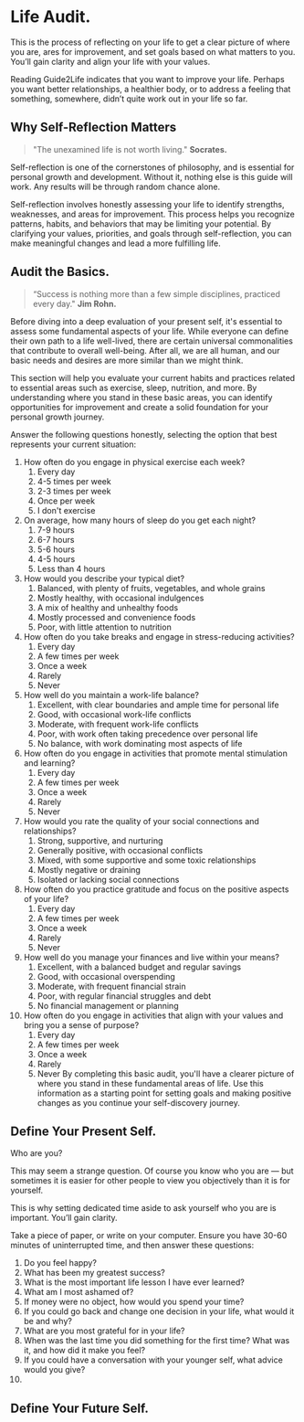 # Life Audit.
This is the process of reflecting on your life to get a clear picture of where you are, ares for improvement, and set goals  based on what matters to you. You’ll gain clarity and align your life with your values. 

Reading Guide2Life indicates that you want to improve your life.
Perhaps you want better relationships, a healthier body, or to address a feeling that something, somewhere, didn’t quite work out in your life so far. 

## Why Self-Reflection Matters
> "The unexamined life is not worth living." **Socrates.**

Self-reflection is one of the cornerstones of philosophy, and is essential for personal growth and development. Without it, nothing else is this guide will work. Any results will be through random chance alone. 

Self-reflection involves honestly assessing your life to identify strengths, weaknesses, and areas for improvement. This process helps you recognize patterns, habits, and behaviors that may be limiting your potential. By clarifying your values, priorities, and goals through self-reflection, you can make meaningful changes and lead a more fulfilling life.


## Audit the Basics.
> “Success is nothing more than a few simple disciplines, practiced every day." **Jim Rohn.**

Before diving into a deep evaluation of your present self, it's essential to assess some fundamental aspects of your life. While everyone can define their own path to a life well-lived, there are certain universal commonalities that contribute to overall well-being. After all, we are all human, and our basic needs and desires are more similar than we might think.

This section will help you evaluate your current habits and practices related to essential areas such as exercise, sleep, nutrition, and more. By understanding where you stand in these basic areas, you can identify opportunities for improvement and create a solid foundation for your personal growth journey.

Answer the following questions honestly, selecting the option that best represents your current situation:

1. How often do you engage in physical exercise each week?
	1. Every day
	2. 4-5 times per week
	3. 2-3 times per week
	4. Once per week
	5. I don't exercise
2. On average, how many hours of sleep do you get each night?
	1. 7-9 hours
	2. 6-7 hours
	3. 5-6 hours
	4. 4-5 hours
	5. Less than 4 hours
3. How would you describe your typical diet?
	1. Balanced, with plenty of fruits, vegetables, and whole grains
	2. Mostly healthy, with occasional indulgences
	3. A mix of healthy and unhealthy foods
	4. Mostly processed and convenience foods
	5. Poor, with little attention to nutrition
4. How often do you take breaks and engage in stress-reducing activities?
	1. Every day
	2. A few times per week
	3. Once a week
	4. Rarely
	5. Never
5. How well do you maintain a work-life balance?
	1. Excellent, with clear boundaries and ample time for personal life
	2. Good, with occasional work-life conflicts
	3. Moderate, with frequent work-life conflicts
	4. Poor, with work often taking precedence over personal life
	5. No balance, with work dominating most aspects of life
6. How often do you engage in activities that promote mental stimulation and learning?
	1. Every day
	2. A few times per week
	3. Once a week
	4. Rarely
	5. Never
7. How would you rate the quality of your social connections and relationships?
	1. Strong, supportive, and nurturing
	2. Generally positive, with occasional conflicts
	3. Mixed, with some supportive and some toxic relationships
	4. Mostly negative or draining
	5. Isolated or lacking social connections
8. How often do you practice gratitude and focus on the positive aspects of your life?
	1. Every day
	2. A few times per week
	3. Once a week
	4. Rarely
	5. Never
9. How well do you manage your finances and live within your means?
	1. Excellent, with a balanced budget and regular savings
	2. Good, with occasional overspending
	3. Moderate, with frequent financial strain
	4. Poor, with regular financial struggles and debt
	5. No financial management or planning
10. How often do you engage in activities that align with your values and bring you a sense of purpose?
	1. Every day
	2. A few times per week
	3. Once a week
	4. Rarely
	5. Never
By completing this basic audit, you'll have a clearer picture of where you stand in these fundamental areas of life. Use this information as a starting point for setting goals and making positive changes as you continue your self-discovery journey.


## Define Your Present Self.

Who are you?

This may seem a strange question. Of course you know who you are — but sometimes it is easier for other people to view you objectively than it is for yourself.

This is why setting dedicated time aside to ask yourself who you are is important. You’ll gain clarity. 

Take a piece of paper, or write on your computer. Ensure you have 30-60 minutes of uninterrupted time, and then answer these questions:

1. Do you feel happy?
2. What has been my greatest success?
3. What is the most important life lesson I have ever learned? 
4. What am I most ashamed of?
5. If money were no object, how would you spend your time?
6. If you could go back and change one decision in your life, what would it be and why?
7. What are you most grateful for in your life?
8. When was the last time you did something for the first time? What was it, and how did it make you feel?
9. If you could have a conversation with your younger self, what advice would you give?
10. 


## Define Your Future Self.
